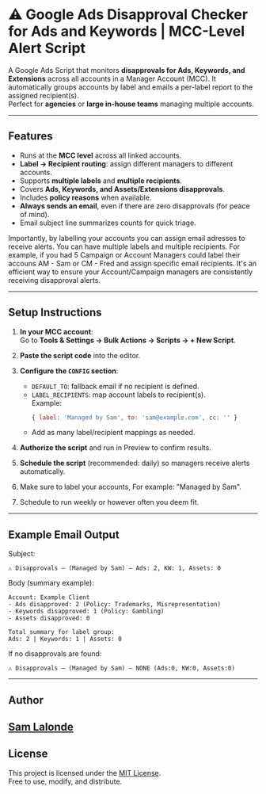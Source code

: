# ⚠ Google Ads Disapproval Checker for Ads and Keywords | MCC-Level Alert Script

A Google Ads Script that monitors **disapprovals for Ads, Keywords, and Extensions** across all accounts in a Manager Account (MCC).
It automatically groups accounts by label and emails a per-label report to the assigned recipient(s).  
Perfect for **agencies** or **large in-house teams** managing multiple accounts.

---

## Features
- Runs at the **MCC level** across all linked accounts.
- **Label → Recipient routing**: assign different managers to different accounts.
- Supports **multiple labels** and **multiple recipients**.
- Covers **Ads, Keywords, and Assets/Extensions disapprovals**.
- Includes **policy reasons** when available.
- **Always sends an email**, even if there are zero disapprovals (for peace of mind).
- Email subject line summarizes counts for quick triage.

Importantly, by labelling your accounts you can assign email adresses to receive alerts. You can have multiple labels and multiple recipients.
For example, if you had 5 Campaign or Account Managers could label their accouns AM - Sam or CM - Fred and assign specific email recipients.
It's an efficient way to ensure your Account/Campaign managers are consistently receiving disapproval alerts.

---

## Setup Instructions
1. **In your MCC account**:  
   Go to **Tools & Settings → Bulk Actions → Scripts → + New Script**.

2. **Paste the script code** into the editor.

3. **Configure the `CONFIG` section**:
   - `DEFAULT_TO`: fallback email if no recipient is defined.
   - `LABEL_RECIPIENTS`: map account labels to recipient(s).  
     Example:
     ```javascript
     { label: 'Managed by Sam', to: 'sam@example.com', cc: '' }
     ```
   - Add as many label/recipient mappings as needed.

4. **Authorize the script** and run in Preview to confirm results.

5. **Schedule the script** (recommended: daily) so managers receive alerts automatically.

6. Make sure to label your accounts, For example: "Managed by Sam".

7. Schedule to run weekly or however often you deem fit.

---

## Example Email Output
Subject:
```
⚠ Disapprovals — (Managed by Sam) — Ads: 2, KW: 1, Assets: 0
```

Body (summary example):
```
Account: Example Client
- Ads disapproved: 2 (Policy: Trademarks, Misrepresentation)
- Keywords disapproved: 1 (Policy: Gambling)
- Assets disapproved: 0

Total summary for label group:
Ads: 2 | Keywords: 1 | Assets: 0
```

If no disapprovals are found:
```
⚠ Disapprovals — (Managed by Sam) — NONE (Ads:0, KW:0, Assets:0)
```

---

## Author
[Sam Lalonde](https://www.linkedin.com/in/samlalonde/)  
---

## License
This project is licensed under the [MIT License](https://opensource.org/licenses/MIT).  
Free to use, modify, and distribute.
